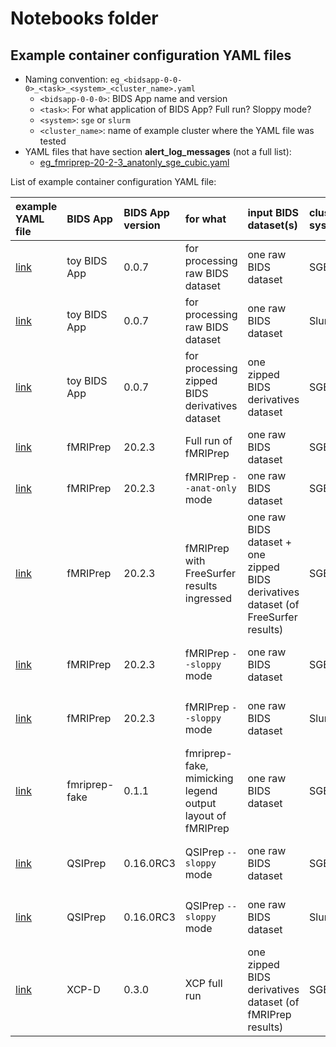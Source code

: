 # Notebooks folder

## Example container configuration YAML files
* Naming convention: `eg_<bidsapp-0-0-0>_<task>_<system>_<cluster_name>.yaml`
    * `<bidsapp-0-0-0>`: BIDS App name and version
    * `<task>`:  For what application of BIDS App? Full run? Sloppy mode?
    * `<system>`: `sge` or `slurm`
    * `<cluster_name>`: name of example cluster where the YAML file was tested
* YAML files that have section **alert_log_messages** (not a full list):
    * [eg_fmriprep-20-2-3_anatonly_sge_cubic.yaml](eg_fmriprep-20-2-3_anatonly_sge_cubic.yaml)

List of example container configuration YAML file:

| example YAML file | BIDS App | BIDS App version | for what | input BIDS dataset(s) | cluster system | Notes | 
| :-- | :--|:-- | :-- |:-- | :-- | :-- |
| [link](eg_toybidsapp-0-0-7_rawBIDS_sge_cubic.yaml) | toy BIDS App | 0.0.7 |for processing raw BIDS dataset | one raw BIDS dataset | SGE | |
| [link](eg_toybidsapp-0-0-7_rawBIDS_slurm_msi.yaml) | toy BIDS App | 0.0.7 |for processing raw BIDS dataset | one raw BIDS dataset | Slurm | |
| [link](eg_toybidsapp-0-0-7_zipped_sge_cubic.yaml) | toy BIDS App | 0.0.7 |for processing zipped BIDS derivatives dataset | one zipped BIDS derivatives dataset | SGE | |
| [link](eg_fmriprep-20-2-3_full_sge_cubic.yaml) | fMRIPrep | 20.2.3 | Full run of fMRIPrep | one raw BIDS dataset | SGE | |
| [link](eg_fmriprep-20-2-3_anatonly_sge_cubic.yaml) | fMRIPrep | 20.2.3 | fMRIPrep `--anat-only` mode | one raw BIDS dataset | SGE | |
| [link](eg_fmriprep-20-2-3_ingressed-fs_sge_cubic.yaml) | fMRIPrep | 20.2.3 | fMRIPrep with FreeSurfer results ingressed | one raw BIDS dataset + one zipped BIDS derivatives dataset (of FreeSurfer results) | SGE | |
| [link](eg_fmriprep-20-2-3_sloppy_sge_cubic.yaml) | fMRIPrep | 20.2.3 | fMRIPrep `--sloppy` mode | one raw BIDS dataset | SGE | ⚠️ WARNING: only for testing! ⚠️ |
| [link](eg_fmriprep-20-2-3_sloppy_slurm_msi.yaml) | fMRIPrep | 20.2.3 | fMRIPrep `--sloppy` mode | one raw BIDS dataset | Slurm | ⚠️ WARNING: only for testing! ⚠️ |
| [link](eg_fmriprepfake-0-1-1_full_sge_cubic.yaml) | fmriprep-fake | 0.1.1 | fmriprep-fake, mimicking legend output layout of fMRIPrep | one raw BIDS dataset | SGE | |
| [link](eg_qsiprep-0-16-0RC3_sloppy_sge_cubic.yaml) | QSIPrep | 0.16.0RC3 | QSIPrep `--sloppy` mode | one raw BIDS dataset | SGE | ⚠️ WARNING: only for testing! ⚠️ |
| [link](eg_qsiprep-0-16-0RC3_sloppy_slurm_msi.yaml) | QSIPrep | 0.16.0RC3 | QSIPrep `--sloppy` mode | one raw BIDS dataset | Slurm | ⚠️ WARNING: only for testing! ⚠️ |
| [link](eg_xcpd-0-3-0_full_sge_cubic.yaml ) | XCP-D | 0.3.0 | XCP full run | one zipped BIDS derivatives dataset (of fMRIPrep results) | SGE | |

